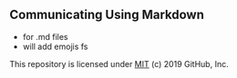 ## Communicating Using Markdown

* for .md files
* will add emojis fs

This repository is licensed under [MIT](../LICENSE) (c) 2019 GitHub, Inc.
